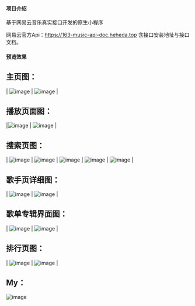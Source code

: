 #### 项目介绍
基于网易云音乐真实接口开发的原生小程序

网易云官方Api：https://163-music-api-doc.heheda.top
含接口安装地址与接口文档。

#### 预览效果

## 主页图：
| ![image](worksShow/Home.png) | ![image](worksShow/Home_HotSinger.png) |

## 播放页面图：
|![image](worksShow/Play01.png) | ![image](worksShow/Play02.png) |

## 搜索页图：
| ![image](worksShow/SearchPage01.png) | 
![image](worksShow/SearchPage02.png) | ![image](worksShow/SearchPage03.png) |
![image](worksShow/SearchPage04.png) | ![image](worksShow/SearchPage05.png) |

## 歌手页详细图：
| ![image](worksShow/SingerPage.png) | ![image](worksShow/SingerMessage.png) |

## 歌单专辑界面图：
| ![image](worksShow/ListPage.png) | ![image](worksShow/ListMessagePage.png) |
## 排行页图：
| ![image](worksShow/RanKing.png) | ![image](worksShow/RanKing01.png) |

## My：
![image](worksShow/My.png)
